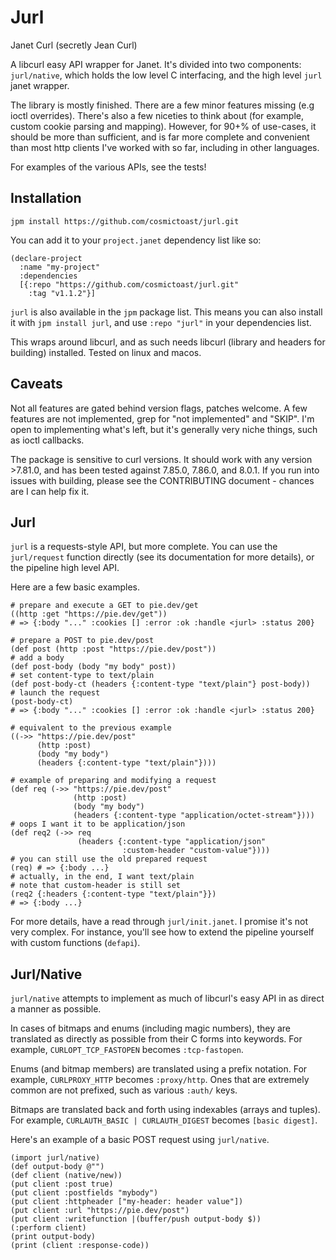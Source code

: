 # Jurl
Janet Curl (secretly Jean Curl)

A libcurl easy API wrapper for Janet.
It's divided into two components: `jurl/native`, which holds the low level C interfacing, and the high level `jurl` janet wrapper.

The library is mostly finished.
There are a few minor features missing (e.g ioctl overrides).
There's also a few niceties to think about (for example, custom cookie parsing and mapping).
However, for 90+% of use-cases, it should be more than sufficient,
and is far more complete and convenient than most http clients I've worked with so far, including in other languages.

For examples of the various APIs, see the tests!

## Installation
`jpm install https://github.com/cosmictoast/jurl.git`

You can add it to your `project.janet` dependency list like so:
```janet
(declare-project
  :name "my-project"
  :dependencies
  [{:repo "https://github.com/cosmictoast/jurl.git"
    :tag "v1.1.2"}]
```

`jurl` is also available in the `jpm` package list.
This means you can also install it with `jpm install jurl`, and use
`:repo "jurl"` in your dependencies list.

This wraps around libcurl, and as such needs libcurl (library and headers for building) installed.
Tested on linux and macos.

## Caveats
Not all features are gated behind version flags, patches welcome.
A few features are not implemented, grep for "not implemented" and "SKIP".
I'm open to implementing what's left, but it's generally very niche things, such as ioctl callbacks.

The package is sensitive to curl versions.
It should work with any version >7.81.0, and has been tested against 7.85.0, 7.86.0, and 8.0.1.
If you run into issues with building, please see the CONTRIBUTING document - chances are I can help fix it.

## Jurl
`jurl` is a requests-style API, but more complete.
You can use the `jurl/request` function directly (see its documentation for more details),
or the pipeline high level API.

Here are a few basic examples.
```janet
# prepare and execute a GET to pie.dev/get
((http :get "https://pie.dev/get"))
# => {:body "..." :cookies [] :error :ok :handle <jurl> :status 200}
```

```janet
# prepare a POST to pie.dev/post
(def post (http :post "https://pie.dev/post"))
# add a body
(def post-body (body "my body" post))
# set content-type to text/plain
(def post-body-ct (headers {:content-type "text/plain"} post-body))
# launch the request
(post-body-ct)
# => {:body "..." :cookies [] :error :ok :handle <jurl> :status 200}
```

```janet
# equivalent to the previous example
((->> "https://pie.dev/post"
      (http :post)
      (body "my body")
      (headers {:content-type "text/plain"})))
```

```janet
# example of preparing and modifying a request
(def req (->> "https://pie.dev/post"
              (http :post)
              (body "my body")
              (headers {:content-type "application/octet-stream"})))
# oops I want it to be application/json
(def req2 (->> req
               (headers {:content-type "application/json"
                         :custom-header "custom-value"})))
# you can still use the old prepared request
(req) # => {:body ...}
# actually, in the end, I want text/plain
# note that custom-header is still set
(req2 {:headers {:content-type "text/plain"}})
# => {:body ...}
```

For more details, have a read through `jurl/init.janet`.
I promise it's not very complex.
For instance, you'll see how to extend the pipeline yourself with custom functions (`defapi`).

## Jurl/Native
`jurl/native` attempts to implement as much of libcurl's easy API in as direct a manner as possible.

In cases of bitmaps and enums (including magic numbers), they are translated as directly as possible from their C forms into keywords.
For example, `CURLOPT_TCP_FASTOPEN` becomes `:tcp-fastopen`.

Enums (and bitmap members) are translated using a prefix notation.
For example, `CURLPROXY_HTTP` becomes `:proxy/http`.
Ones that are extremely common are not prefixed, such as various `:auth/` keys.

Bitmaps are translated back and forth using indexables (arrays and tuples).
For example, `CURLAUTH_BASIC | CURLAUTH_DIGEST` becomes `[basic digest]`.

Here's an example of a basic POST request using `jurl/native`.
```janet
(import jurl/native)
(def output-body @"")
(def client (native/new))
(put client :post true)
(put client :postfields "mybody")
(put client :httpheader ["my-header: header value"])
(put client :url "https://pie.dev/post")
(put client :writefunction |(buffer/push output-body $))
(:perform client)
(print output-body)
(print (client :response-code))
```
